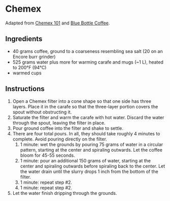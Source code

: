 # Chemex

Adapted from [Chemex 101](https://www.chemexcoffeemaker.com/brewing-product-care-instructions) and [Blue Bottle Coffee](https://bluebottlecoffee.com/preparation-guides/chemex?type=whole-bean).

## Ingredients

- 40 grams coffee, ground to a coarseness resembling sea salt (20 on an Encore burr grinder)
- 525 grams water plus more for warming carafe and mugs (~1 L), heated to 200&deg;F (94&deg;C)
- warmed cups

## Instructions

1. Open a Chemex filter into a cone shape so that one side has three layers. Place it in the carafe so that the three-layer portion covers the spout without obstructing it.
2. Saturate the filter and warm the carafe with hot water. Discard the water through the spout, leaving the filter in place.
3. Pour ground coffee into the filter and shake to settle.
4. There are four total pours. In all, they should take roughly 4 minutes to complete. Avoid pouring directly on the filter.
   1. 1 minute: wet the grounds by pouring 75 grams of water in a circular pattern, starting at the center and spiraling outwards. Let the coffee bloom for 45-55 seconds.
   2. 1 minute: pour an additional 150 grams of water, starting at the center and spiraling outwards before spiraling back to the center. Let the water drain until the slurry drops 1 inch from the bottom of the filter.
   3. 1 minute: repeat step #2.
   4. 1 minute: repeat step #2.
5. Let the water finish dripping through the grounds.
